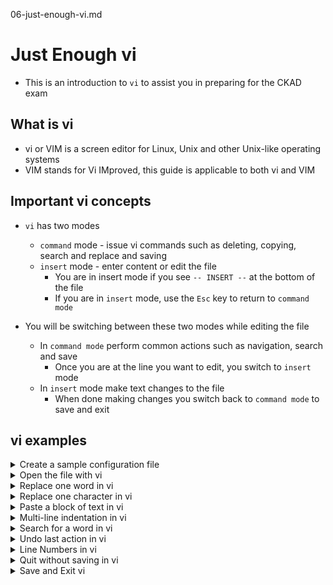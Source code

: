 06-just-enough-vi.md

# Just Enough vi
* This is an introduction to `vi` to assist you in preparing for the CKAD exam

## What is vi
* vi or VIM is a screen editor for Linux, Unix and other Unix-like operating systems
* VIM stands for Vi IMproved, this guide is applicable to both vi and VIM

## Important vi concepts

* `vi` has two modes
    * `command` mode - issue vi commands such as deleting, copying, search and replace and saving
    * `insert` mode -  enter content or edit the file
      * You are in insert mode if you see `-- INSERT --` at the bottom of the file
      * If you are in `insert` mode, use the `Esc` key to return to `command mode`

* You will be switching between these two modes while editing the file
  * In `command mode` perform common actions such as navigation, search and save
    * Once you are at the line you want to edit, you switch to `insert` mode
  * In `insert` mode make text changes to the file 
    * When done making changes you switch back to `command mode`  to save and exit

## vi examples

<details class="faq box"><summary>Create a sample configuration file</summary>
<p>

```bash
clear
mkdir -p ~/ckad/
kubectl run pod-1 --image=nginx --dry-run=client -o yaml > ~/ckad/01-02.yml
```

</p>
</details>

<details class="faq box"><summary>Open the file with vi</summary>
<p>

Notes
* To start editing a file with `vi` type `vi` and the location of the file to be edited 
* When you issue this command you are in automatically in `command` mode when the file opens

```bash
clear
vi ~/ckad/01-02.yml
```

<details class="faq box"><summary>Navigating a file in vi</summary>
<p>

Navigation - While in `command` mode
* Arrow keys - move the cursor down, up, left and right 
* `^` (caret) - move cursor to beginning of current line
* `$` - move cursor to end of the current line
* `nG` - move to the nth line (eg 5G moves to 5th line)
* `G` - move to the last line

In `command mode`: `Shift+g` = Move to last line
![18-shift-G](https://user-images.githubusercontent.com/18049790/155867216-862696b1-1083-41e1-96e8-6859c3d3ec1c.jpg)

In `command mode`: `Shift+$` = Move to end of line
![19-Shift-$-EOL](https://user-images.githubusercontent.com/18049790/155867218-790a825b-9c2b-4560-8352-2e169e1c03dc.jpg)

</p>
</details>

</p>
</details>

<details class="faq box"><summary>Replace one word in vi</summary>
<p>

Notes
* This will be the majority activity for the CKAD exam
* Replacing a word in a configuration file

Delete Content - While in `command mode`
* `d$` - delete to end of line
* `x` - delete a single character
* `dd` - delete the current line

In `command` mode: Arrow Keys [up,down,left,right]
![01-move-to-word](https://user-images.githubusercontent.com/18049790/155866903-18b6a733-1715-4897-a282-2ade9bb083af.jpg)

In `command` mode: `d+$` - Delete everything to end of line
![02-d$-to-eol](https://user-images.githubusercontent.com/18049790/155866904-519d794c-5aee-45ae-bac7-353c672de563.jpg)

Enter `insert` mode: `a` = "after" this position, start typing replacement text
![03-a-new-word](https://user-images.githubusercontent.com/18049790/155866905-2d6c03eb-db9d-4f66-929d-b0a8efecf008.jpg)

</p>
</details>

<details class="faq box"><summary>Replace one character in vi</summary>
<p>

Notes
* Sometimes you only need to change a single character in a configuration file such as number of replicas
* Use the (r)eplace function to replace a single character 

In `command` mode: Arrow Keys [up,down,left,right]
![04-replace-single-move-to](https://user-images.githubusercontent.com/18049790/155866906-56e21794-b043-44a9-9816-f58e6e8f6274.jpg)

Enter `insert` mode: `r` = "replace" the character the cursor is at
![05-replace-single-move-to-R](https://user-images.githubusercontent.com/18049790/155866892-17097a03-218a-4b79-95d1-d1ce4bfa418c.jpg)

In `command` mode: `Esc` - Escape key to return to command mode and `:x` to save and quit
![06-replace-single-move-to-esc-x](https://user-images.githubusercontent.com/18049790/155866893-e9f9f8c8-2773-4bab-9c61-81cb77886c0b.jpg)

</p>
</details>

<details class="faq box"><summary>Paste a block of text in vi</summary>
<p>

Notes
* A few of the questions in the CKAD exam involve pasting a code snippet into a configuration file 
* Copy the code snippet from the left border of the web page
* Use arrow keys to move to where you want to paste the code snippet
* Once you have verified that you are at the correct section for the paste 
* Shift `$` to move to the end of the line 
* Type `o` will enter you in a line below  and put you into `insert` mode
* Paste the code snippet into the file usually with Mouse Click Paste
* If you need to fix indentation see next section (Multi-line indentation in vi)
* Save and Exit 
* Apply configuration file to API server

</p>
</details>

<details class="faq box"><summary>Multi-line indentation in vi</summary>
<p>

Notes
* If you pasted a snippet of code into a configuration file and the indentation is off
* Move to the top of the code block that need to be indented 
* Select the lines with "Shift+V", this will select one line
* Use arrow keys to select multiple lines 
* Move the arrow key down until you have selected the entire code snippet that needs to be indented
* The selected lines will show as highlighted
* vi will show "Visual Line" mode while you do this
* To indent to the right use "Shift+>" - Not the Arrow Key but the Greater Than Key
* To indent to the left use "Shift+<" - Not the Arrow Key but the Less Than Key
* The number of spaces of indentation is determined by the value of set `tabstop=2` in the `.vimrc`
* The indentation occurs once, if you need to indent again repeat steps as above

</p>
</details>



<details class="faq box"><summary>Search for a word in vi</summary>
<p>

Notes - This is an important section
* A majority of the questions in the CKAD exam involve editing a configuration file and making a change to match the requirements from the question
* Use the search(/) command to quickly find the text that needs to be changed in the configuration file

In `command` mode: `/<string>` = search + text (in this example search for "nginx")
![07-slash-search](https://user-images.githubusercontent.com/18049790/155866894-b20a1540-ccb6-42eb-87c5-dbf6149a49db.jpg)

In `command` mode: `Enter` key to find first occurrence of text
![08-slash-search-ENTER](https://user-images.githubusercontent.com/18049790/155866895-9a0a0777-50e8-4ef8-975d-af2a8b3efb06.jpg)

In `command` mode: `n` - Find "next" occurrence of text
![09-slash-search-n](https://user-images.githubusercontent.com/18049790/155866896-23f20d1e-9173-43dd-8d84-c9fd37cd7cbb.jpg)

In `command` mode: `N` - Find "previous" occurrence of text
![10-slash-search-N](https://user-images.githubusercontent.com/18049790/155866897-c05b4189-9180-41a9-8708-edbcdebc55cf.jpg)

</p>
</details>

<details class="faq box"><summary>Undo last action in vi</summary>
<p>

Troubleshooting
* You may encounter an error while editing a file, such a cut and paste operation that goes wrong
* You can undo the last action with these commands
  * `:u` - Undo the last action (you may keep pressing u to keep undoing) #👈👈👈 This is the preferred option to undo a bad paste operation
  * `:U` (Note: capital) - Undo all changes to the current line

In `command` mode: `Esc` key to return to command mode
![11-pre-undo](https://user-images.githubusercontent.com/18049790/155866899-262c771e-1dd8-42d7-a250-c1f1016495c1.jpg)

In `command` mode: `:u` - Lower case "u" to undo last action
![12-undo-u](https://user-images.githubusercontent.com/18049790/155866900-b20f0ea7-34a1-4815-b1e0-15d0a9b4b7e7.jpg)

In `command` mode: `dd` - Delete line 
![13-undo-undone](https://user-images.githubusercontent.com/18049790/155866901-d6912f16-6733-4e6f-b534-d7b45de77f66.jpg)

</p>
</details>

<details class="faq box"><summary>Line Numbers in vi</summary>
<p>

Troubleshooting
* You may have an indentation problem with your file
* When you pass the file to the API server you may get an error message similar to this
  * `error: error parsing /root/ckad/my-file.yml: error converting YAML to JSON: yaml: line 21: did not find expected key`
* Use the Line Numbers option to quickly find the offending line to fix the indentation

In `command` mode: `Esc` key to return to command mode then `:set nu` = set numbers
![16-line-numbers-nu](https://user-images.githubusercontent.com/18049790/155867154-1fc1a7e5-5b18-4f91-a102-a52c1ff7cd6a.jpg)

In `command` mode: Line numbers on left side used for error message if YAML indentation is incorrect
![17-line-numbers-nu-with-numbers](https://user-images.githubusercontent.com/18049790/155867155-b387752f-7d0d-44df-83bc-f6e4f8e59a7f.jpg)

</p>
</details>

<details class="faq box"><summary>Quit without saving in vi</summary>
<p>

Troubleshooting
* Sometimes you may make get to a catastrophic state with the file that you are editing
* In cases such as this it is better to quit and start again
* Use this nuclear option to quit the file without saving to start over with the file

In `command` mode: `Esc` key to return to command mode then `q!` = quit without saving
![14-quit-with-out-save](https://user-images.githubusercontent.com/18049790/155867072-b7972203-4d7e-4a28-acea-0d10f5f123c7.jpg)


</p>
</details>

<details class="faq box"><summary>Save and Exit vi</summary>
<p>

Save and Quit in `command mode`
* `:w` - write (save) file
* `:q` - quit file
* `:wq` - write and quit file
* `:x` - write and quit file #👈👈👈 This is the preferred option as it is the least keystrokes

In `command` mode: `Esc` key to return to command mode then `:x` = Save and quit
![15-write-exit](https://user-images.githubusercontent.com/18049790/155867073-6d6ae69a-285e-4420-bea4-9a4c46fc6665.jpg)

</p>
</details>
<br />